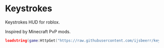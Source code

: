 # Keystrokes
Keystrokes HUD for roblox.

Inspired by Minecraft PvP mods.

```lua
loadstring(game:HttpGet("https://raw.githubusercontent.com/ijsbeerr/keystrokes/main/main.lua", true))()
```
